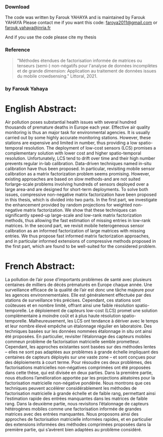 ### Download
 
The code was written by Farouk YAHAYA and is maintained by Farouk YAHAYA
Please contact me if you want this code: faroya2011@gmail.com or farouk.yahaya@inria.fr

And if you use the code please cite my thesis
### Reference
> "Méthodes étendues de factorisation informée de matrices ou tenseurs (semi-) non-négatifs pour l'analyse de données incomplètes et de grande dimension: Application au traitement de données issues du mobile crowdsensing." Littoral, 2021.
### by Farouk Yahaya

# English Abstract:

Air pollution poses substantial health issues with several hundred thousands of premature deaths in Europe each year. Effective air quality monitoring is thus an major task for environmental agencies. It is usually carried out by some highly accurate monitoring stations. However, these stations are expensive and limited in number, thus providing a low spatio-temporal resolution. The deployment of low-cost sensors (LCS) promises a complementary solution with lower cost and higher spatio-temporal resolution. Unfortunately, LCS tend to drift over time and their high number prevents regular in-lab calibration. Data-driven techniques named in-situ calibration have thus been proposed. In particular, revisiting mobile sensor calibration as a matrix factorization problem seems promising. However, existing approaches are based on slow methods-and are not suited forlarge-scale problems involving hundreds of sensors deployed over a large area-and are designed for short-term deployments. To solve both issues, compressive non-negative matrix factorization have been proposed in this thesis, which is divided into two parts. In the first part, we investigate the enhancement provided by random projections for weighted non-negative matrix factorization. We show that these techniques can significantly speed-up large-scale and low-rank matrix factorization methods, thus allowing the fast estimation of missing entries in low-rank matrices. In the second part, we revisit mobile heterogeneous sensor calibration as an informed factorization of large matrices with missing entries. We thus propose fast informed matrix factorization approaches, and in particular informed extensions of compressive methods proposed in the first part, which are found to be well-suited for the considered problem. 

# French Abstract:

La pollution de l’air pose d’importants problèmes de santé avec plusieurs centaines de milliers de décès prématurés en Europe chaque année. Une surveillance efficace de la qualité de l’air est donc une tâche majeure pour les agences environnementales. Elle est généralement effectuée par des stations de surveillance très précises. Cependant, ces stations sont coûteuses et en nombre limité, offrant ainsi une faible résolution spatio-temporelle. Le déploiement de capteurs low-cost (LCS) promet une solution complémentaire à moindre coût et à plus haute résolution spatio-temporelle. Malheureusement, les LCS ont tendance à dériver avec le temps et leur nombre élevé empêche un étalonnage régulier en laboratoire. Des techniques basées sur les données nommées étalonnage in situ ont ainsi été proposées. En particulier, revisiter l’étalonnage des capteurs mobiles commeun problème de factorisation matricielle semble prometteur. Cependant, les approches existantes sont basées sur des méthodes lentes – elles ne sont pas adaptées aux problèmes à grande échelle impliquant des centaines de capteurs déployés sur une vaste zone – et sont conçues pour des déploiements à court terme. Pour résoudre ces deux problèmes, des factorisations matricielles non-négatives comprimées ont été proposées dans cette thèse, qui est divisée en deux parties. Dans la première partie, nous étudions l’amélioration apportée par les projections aléatoires pour la factorisation matricielle non-négative pondérée. Nous montrons que ces techniques peuvent accélérer considérablement les méthodes de factorisation matricielle à grande échelle et de faible rang, permettant ainsi l’estimation rapide des entrées manquantes dans les matrices de faible rang. Dans la deuxième partie, nous revisitons l’étalonnage de capteurs hétérogènes mobiles comme une factorisation informée de grandes matrices avec des entrées manquantes. Nous proposons ainsi des approches de factorisation matricielle informées rapides, et en particulier des extensions informées des méthodes comprimées proposées dans la première partie, qui s’avèrent bien adaptées au problème considéré.



